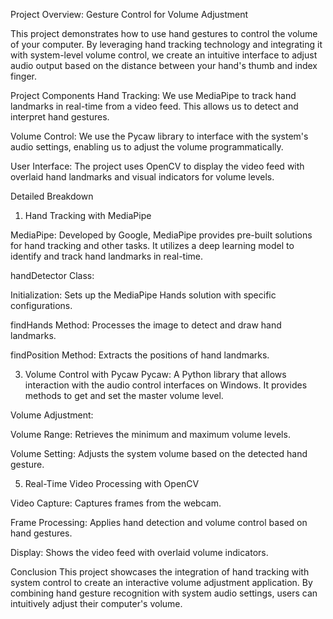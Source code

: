 Project Overview: Gesture Control for Volume Adjustment


This project demonstrates how to use hand gestures to control the volume of your computer. By leveraging hand tracking technology and integrating it with system-level volume control, we create an intuitive interface to adjust audio output based on the distance between your hand's thumb and index finger.

Project Components
Hand Tracking: We use MediaPipe to track hand landmarks in real-time from a video feed. This allows us to detect and interpret hand gestures.

Volume Control: We use the Pycaw library to interface with the system's audio settings, enabling us to adjust the volume programmatically.

User Interface: The project uses OpenCV to display the video feed with overlaid hand landmarks and visual indicators for volume levels.


Detailed Breakdown


1. Hand Tracking with MediaPipe
   
MediaPipe: Developed by Google, MediaPipe provides pre-built solutions for hand tracking and other tasks. It utilizes a deep learning model to identify and track hand landmarks in real-time.

handDetector Class:

Initialization: Sets up the MediaPipe Hands solution with specific configurations.

findHands Method: Processes the image to detect and draw hand landmarks.

findPosition Method: Extracts the positions of hand landmarks.


3. Volume Control with Pycaw
Pycaw: A Python library that allows interaction with the audio control interfaces on Windows. It provides methods to get and set the master volume level.

Volume Adjustment:

Volume Range: Retrieves the minimum and maximum volume levels.

Volume Setting: Adjusts the system volume based on the detected hand gesture.


5. Real-Time Video Processing with OpenCV
   
Video Capture: Captures frames from the webcam.

Frame Processing: Applies hand detection and volume control based on hand gestures.

Display: Shows the video feed with overlaid volume indicators.


Conclusion
This project showcases the integration of hand tracking with system control to create an interactive volume adjustment application. By combining hand gesture recognition with system audio settings, users can intuitively adjust their computer's volume.
